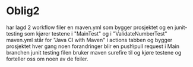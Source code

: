 # Oblig2
har lagd 2 workflow filer en maven.yml som bygger prosjektet og en junit-testing som kjører testene i "MainTest" og i "ValidateNumberTest" 
maven.yml står for "Java CI with Maven" i actions tabben og bygger prosjektet hver gang noen forandringer blir en push\pull request i Main branchen
junit testing filen bruker maven surefire til og kjøre testene og forteller oss om noen av de feiler.


